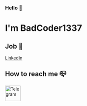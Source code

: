 ### Hello 👋  
# I'm BadCoder1337

## Job 🏢
[LinkedIn](https://linkedin.com/in/badcoder1337)

## How to reach me 📪
[<img src="https://simpleicons.org/icons/telegram.svg" alt='Telegram' height='50'>](https://t.me/fazebook_x)
